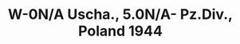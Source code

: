 ---
title: "W-0N/A Uscha., 5.0N/A- Pz.Div., Poland 1944"
price: "TBA" 
desc: "Maketa"
img_path: "/assets/img/RDM35005.jpg"
brand: "N/A"
available: false
special_offer: false
new: false
soon: false
cat: "0010000"
subcat: "0013100"
subsubcat: "0N/A"
sifra: "RDM35005"
---